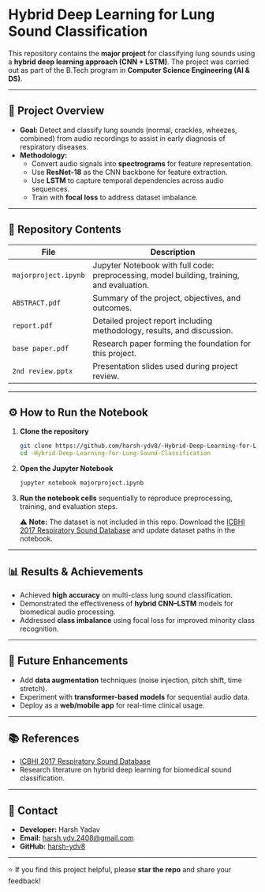 # Hybrid Deep Learning for Lung Sound Classification

This repository contains the **major project** for classifying lung sounds using a **hybrid deep learning approach (CNN + LSTM)**. The project was carried out as part of the B.Tech program in **Computer Science Engineering (AI & DS)**.

---

## 📌 Project Overview

- **Goal:** Detect and classify lung sounds (normal, crackles, wheezes, combined) from audio recordings to assist in early diagnosis of respiratory diseases.  
- **Methodology:**  
  - Convert audio signals into **spectrograms** for feature representation.  
  - Use **ResNet-18** as the CNN backbone for feature extraction.  
  - Use **LSTM** to capture temporal dependencies across audio sequences.  
  - Train with **focal loss** to address dataset imbalance.  

---

## 📂 Repository Contents

| File | Description |
|------|-------------|
| `majorproject.ipynb` | Jupyter Notebook with full code: preprocessing, model building, training, and evaluation. |
| `ABSTRACT.pdf` | Summary of the project, objectives, and outcomes. |
| `report.pdf` | Detailed project report including methodology, results, and discussion. |
| `base paper.pdf` | Research paper forming the foundation for this project. |
| `2nd review.pptx` | Presentation slides used during project review. |

---

## ⚙️ How to Run the Notebook

1. **Clone the repository**

   ```bash
   git clone https://github.com/harsh-ydv8/-Hybrid-Deep-Learning-for-Lung-Sound-Classification.git
   cd -Hybrid-Deep-Learning-for-Lung-Sound-Classification


2. **Open the Jupyter Notebook**

   ```bash
   jupyter notebook majorproject.ipynb
   ```

3. **Run the notebook cells** sequentially to reproduce preprocessing, training, and evaluation steps.

   ⚠️ **Note:** The dataset is not included in this repo.
   Download the [ICBHI 2017 Respiratory Sound Database](https://bhichallenge.med.auth.gr/ICBHI_2017_Challenge) and update dataset paths in the notebook.

---

## 📊 Results & Achievements

* Achieved **high accuracy** on multi-class lung sound classification.
* Demonstrated the effectiveness of **hybrid CNN–LSTM** models for biomedical audio processing.
* Addressed **class imbalance** using focal loss for improved minority class recognition.

---

## 🔮 Future Enhancements

* Add **data augmentation** techniques (noise injection, pitch shift, time stretch).
* Experiment with **transformer-based models** for sequential audio data.
* Deploy as a **web/mobile app** for real-time clinical usage.

---

## 📚 References

* [ICBHI 2017 Respiratory Sound Database](https://bhichallenge.med.auth.gr/ICBHI_2017_Challenge)
* Research literature on hybrid deep learning for biomedical sound classification.

---

## 🙋 Contact

* **Developer:** Harsh Yadav
* **Email:** [harsh.ydv.2408@gmail.com](mailto:harsh.ydv.2408@gmail.com)
* **GitHub:** [harsh-ydv8](https://github.com/harsh-ydv8)

---

⭐ If you find this project helpful, please **star the repo** and share your feedback!
